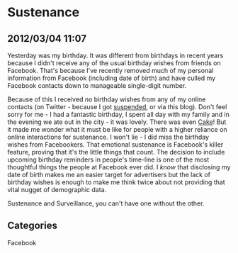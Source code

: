 # Sustenance## 2012/03/04 11:07Yesterday was my birthday. It was different from birthdays in recent years because I didn't receive any of the usual birthday wishes from friends on Facebook. That's because I've recently removed much of my personal information from Facebook (including date of birth) and have culled my Facebook contacts down to manageable single-digit number. Because of this I received *no* birthday wishes from any of my online contacts (on Twitter - because I got [suspended][], or via this blog). Don't feel sorry for me - I had a fantastic birthday, I spent all day with my family and in the evening we ate out in the city - it was lovely. There was even [Cake][notalie]! But it made me wonder what it must be like for people with a higher reliance on online interactions for sustenance. I won't lie - I did miss the birthday wishes from Facebookers. That emotional sustenance is Facebook's killer feature, proving that it's the little things that count. The decision to include upcoming birthday reminders in people's time-line is one of the most thoughtful things the people at Facebook ever did. I *know* that disclosing my date of birth makes me an easier target for advertisers but the lack of birthday wishes is enough to make me think twice about not providing that vital nugget of demographic data. Sustenance and Surveillance, you can't have one without the other. [suspended]: SuspendedTwitterAccount[notalie]: http://www.urbandictionary.com/define.php?term=the+cake+is+a+lie ## CategoriesFacebook